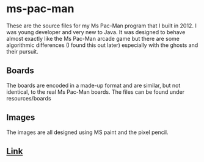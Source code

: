 # ms-pac-man
These are the source files for my Ms Pac-Man program that I built in 2012.
I was young developer and very new to Java.
It was designed to behave almost exactly like the Ms Pac-Man arcade game but there are some algorithmic differences (I found this out later) especially with the ghosts and their pursuit.

## Boards
The boards are encoded in a made-up format and are similar, but not identical, to the real Ms Pac-Man boards.
The files can be found under resources/boards

## Images
The images are all designed using MS paint and the pixel pencil.

## [Link](https://mspac-man.webs.com)
